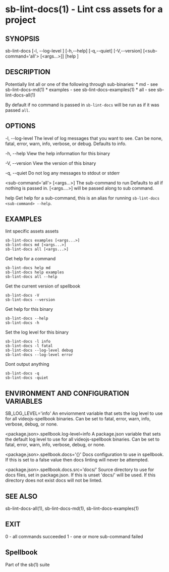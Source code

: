 # sb-lint-docs(1) - Lint css assets for a project

## SYNOPSIS

  sb-lint-docs [-l, --log-level <level>] [-h,--help] [-q,--quiet] [-V,--version]
               [<sub-command='all'> [<args...>]] [help <sub-command>]

## DESCRIPTION

  Potentially lint all or one of the following through sub-binaries:
    * md - see sb-lint-docs-md(1)
    * examples - see sb-lint-docs-examples(1)
    * all - see sb-lint-docs-all(1)

  By default if no command is passed in `sb-lint-docs` will be run as if it was
  passed `all`.

## OPTIONS

  -l, --log-level <level>
    The level of log messages that you want to see. Can be none, fatal, error,
    warn, info, verbose, or debug. Defaults to info.

  -h, --help
    View the help information for this binary

  -V, --version
    View the version of this binary

  -q, --quiet
    Do not log any messages to stdout or stderr

  <sub-command='all'> [<args...>]
    The sub-command to run Defaults to all if nothing is passed in.
    [<args....>] will be passed along to sub command.

  help <sub-command>
    Get help for a sub-command, this is an alias for running `sb-lint-docs <sub-command> --help`.

## EXAMPLES

  lint specific assets assets

    sb-lint-docs examples [<args...>]
    sb-lint-docs md [<args...>]
    sb-lint-docs all [<args...>]

  Get help for a command

    sb-lint-docs help md
    sb-lint-docs help examples
    sb-lint-docs all --help

  Get the current version of spellbook

    sb-lint-docs -V
    sb-lint-docs --version

  Get help for this binary

    sb-lint-docs --help
    sb-lint-docs -h

  Set the log level for this binary

    sb-lint-docs -l info
    sb-lint-docs -l fatal
    sb-lint-docs --log-level debug
    sb-lint-docs --log-level error

  Dont output anything

    sb-lint-docs -q
    sb-lint-docs -quiet

## ENVIRONMENT AND CONFIGURATION VARIABLES

  SB_LOG_LEVEL='info'
    An enviornment variable that sets the log level to use for all videojs-spellbook
    binaries. Can be set to fatal, error, warn, info, verbose, debug, or none.

  <package.json>.spellbook.log-level=info
    A package.json variable that sets the default log level to use for all videojs-spellbook
    binaries. Can be set to fatal, error, warn, info, verbose, debug, or none.

  <package.json>.spellbook.docs='{}'
    Docs configuration to use in spellbook. If this is set to a false value then docs
    linting will never be attempted.

  <package.json>.spellbook.docs.src='docs/'
    Source directory to use for docs files, set in package.json. If this is unset
    'docs/' will be used. If this directory does not exist docs will not be linted.

## SEE ALSO

  sb-lint-docs-all(1), sb-lint-docs-md(1), sb-lint-docs-examples(1)

## EXIT

  0 - all commands succeeded
  1 - one or more sub-command failed

## Spellbook

  Part of the sb(1) suite
